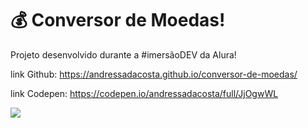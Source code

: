# 💰 Conversor de Moedas!

Projeto desenvolvido durante a #imersãoDEV da Alura!

link Github:  https://andressadacosta.github.io/conversor-de-moedas/

link Codepen: https://codepen.io/andressadacosta/full/JjOgwWL

<img src="https://github.com/AndressaDaCosta/conversor-de-moedas/blob/main/img/Captura%20de%20Tela%202022-04-01%20a%CC%80s%2017.57.24.png?raw=true">


